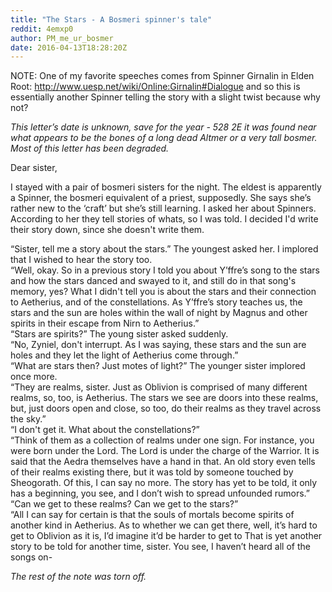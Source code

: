 ```yaml
---
title: "The Stars - A Bosmeri spinner's tale"
reddit: 4emxp0
author: PM_me_ur_bosmer
date: 2016-04-13T18:28:20Z
---
```


NOTE: One of my favorite speeches comes from Spinner Girnalin in Elden Root: http://www.uesp.net/wiki/Online:Girnalin#Dialogue and so this is essentially another Spinner telling the story with a slight twist because why not?

*This letter’s date is unknown, save for the year - 528 2E it was found near what appears to be the bones of a long dead Altmer or a very tall bosmer. Most of this letter has been degraded.*

Dear sister,

I stayed with a pair of bosmeri sisters for the night. The eldest is apparently a Spinner, the bosmeri equivalent of a priest, supposedly. She says she’s rather new to the ‘craft’ but she’s still learning. I asked her about Spinners. According to her they tell stories of whats, so I was told. I decided I'd write their story down, since she doesn't write them.  

“Sister, tell me a story about the stars.” The youngest asked her.   I implored that I wished to hear the story too.  
“Well, okay. So in a previous story I told you about Y’ffre’s song to the stars and how the stars danced and swayed to it, and still do in that song's memory, yes? What I didn't tell you is about the stars and their connection to Aetherius, and of the constellations. As Y’ffre’s story teaches us, the stars and the sun are holes within the wall of night by Magnus and other spirits in their escape from Nirn to Aetherius.”  
“Stars are spirits?” The young sister asked suddenly.  
“No, Zyniel, don't interrupt. As I was saying, these stars and the sun are holes and they let the light of Aetherius come through.”  
“What are stars then? Just motes of light?” The younger sister implored once more.  
“They are realms, sister. Just as Oblivion is comprised of many different realms, so, too, is Aetherius. The stars we see are doors into these realms, but, just doors open and close, so too, do their realms as they travel across the sky.”  
“I don't get it. What about the constellations?”  
“Think of them as a collection of realms under one sign. For instance, you were born under the Lord. The Lord is under the charge of the Warrior. It is said that the Aedra themselves have a hand in that. An old story even tells of their realms existing there, but it was told by someone touched by Sheogorath. Of this, I can say no more. The story has yet to be told, it only has a beginning, you see, and I don’t wish to spread unfounded rumors.”  
“Can we get to these realms? Can we get to the stars?”  
“All I can say for certain is that the souls of mortals become spirits of another kind in Aetherius. As to whether we can get there, well, it’s hard to get to Oblivion as it is, I’d imagine it’d be harder to get to That is yet another story to be told for another time, sister. You see, I haven’t heard all of the songs on-

*The rest of the note was torn off.*

